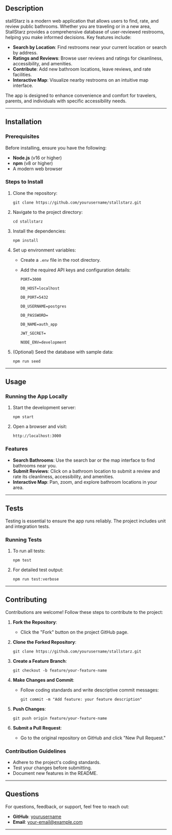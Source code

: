 <!-- # stallStarz

![MIT](https://img.shields.io/badge/License-MIT-yellow.svg)

## Table of Contents

1. [Description](#description)
2. [Installation](#installation)
3. [Usage](#usage)
4. [Tests](#tests)
5. [Contributing](#contributing)
6. [Questions](#questions)
7. [License](#license)

## Description

An app that allows users to find, rate, and review local bathrooms.

## Installation

## Usage

## Tests

## Contributing

## Questions

## License

[MIT](https://opensource.org/licenses/MIT) -->

## Description

stallStarz is a modern web application that allows users to find, rate, and review public bathrooms. Whether you are traveling or in a new area, StallStarz provides a comprehensive database of user-reviewed restrooms, helping you make informed decisions. Key features include:

- **Search by Location**: Find restrooms near your current location or search by address.
- **Ratings and Reviews**: Browse user reviews and ratings for cleanliness, accessibility, and amenities.
- **Contribute**: Add new bathroom locations, leave reviews, and rate facilities.
- **Interactive Map**: Visualize nearby restrooms on an intuitive map interface.

The app is designed to enhance convenience and comfort for travelers, parents, and individuals with specific accessibility needs.

---

## Installation

### Prerequisites

Before installing, ensure you have the following:

- **Node.js** (v16 or higher)
- **npm** (v8 or higher)
- A modern web browser

### Steps to Install

1. Clone the repository:

   ```
   git clone https://github.com/yourusername/stallstarz.git
   ```

2. Navigate to the project directory:

   ```
   cd stallstarz
   ```

3. Install the dependencies:

   ```
   npm install
   ```

4. Set up environment variables:

   - Create a `.env` file in the root directory.
   - Add the required API keys and configuration details:

     ```
     PORT=3000

     DB_HOST=localhost

     DB_PORT=5432

     DB_USERNAME=postgres

     DB_PASSWORD=

     DB_NAME=auth_app

     JWT_SECRET=

     NODE_ENV=development
     ```

5. (Optional) Seed the database with sample data:

   ```
   npm run seed
   ```

---

## Usage

### Running the App Locally

1. Start the development server:

   ```
   npm start
   ```

2. Open a browser and visit:

   ```
   http://localhost:3000
   ```

### Features

- **Search Bathrooms**: Use the search bar or the map interface to find bathrooms near you.
- **Submit Reviews**: Click on a bathroom location to submit a review and rate its cleanliness, accessibility, and amenities.
- **Interactive Map**: Pan, zoom, and explore bathroom locations in your area.

---

## Tests

Testing is essential to ensure the app runs reliably. The project includes unit and integration tests.

### Running Tests

1. To run all tests:

   ```
   npm test
   ```

2. For detailed test output:

   ```
   npm run test:verbose
   ```

---

## Contributing

Contributions are welcome! Follow these steps to contribute to the project:

1. **Fork the Repository**:

   - Click the "Fork" button on the project GitHub page.

2. **Clone the Forked Repository**:

   ```
   git clone https://github.com/yourusername/stallstarz.git
   ```

3. **Create a Feature Branch**:

   ```
   git checkout -b feature/your-feature-name
   ```

4. **Make Changes and Commit**:

   - Follow coding standards and write descriptive commit messages:

     ```
     git commit -m "Add feature: your feature description"
     ```

5. **Push Changes**:

   ```
   git push origin feature/your-feature-name
   ```

6. **Submit a Pull Request**:

   - Go to the original repository on GitHub and click "New Pull Request."

### Contribution Guidelines

- Adhere to the project's coding standards.
- Test your changes before submitting.
- Document new features in the README.

---

## Questions

For questions, feedback, or support, feel free to reach out:

- **GitHub**: [yourusername](https://github.com/yourusername)
- **Email**: your-email@example.com

---
